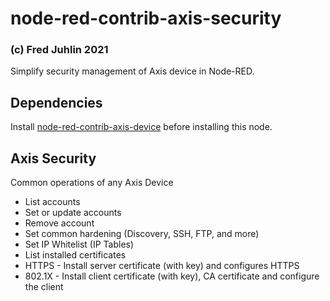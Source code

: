# node-red-contrib-axis-security
### (c) Fred Juhlin 2021

Simplify security management of Axis device in Node-RED.

## Dependencies
Install [node-red-contrib-axis-device](https://flows.nodered.org/node/node-red-contrib-axis-device) before installing this node.

## Axis Security
Common operations of any Axis Device
* List accounts
* Set or update accounts
* Remove account
* Set common hardening (Discovery, SSH, FTP, and more)
* Set IP Whitelist (IP Tables)
* List installed certificates
* HTTPS - Install server certificate (with key) and configures HTTPS
* 802.1X - Install client certificate (with key), CA certificate and configure the client
